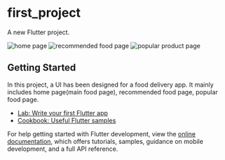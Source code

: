 # first_project

A new Flutter project.

![home page](https://github.com/PriyankaArora09/UI-Design_food-delivery/assets/77575440/22231fe9-3015-4854-a3fb-337a268bcc60)
![recommended food page](https://github.com/PriyankaArora09/UI-Design_food-delivery/assets/77575440/b0e840cf-873b-4161-a3d5-14de04553d76)
![popular product page](https://github.com/PriyankaArora09/UI-Design_food-delivery/assets/77575440/07b39b93-6285-47c5-9c27-71e5700ae760)

## Getting Started

In this project, a UI has been designed for a food delivery app.
It mainly includes home page(main food page), recommended food page, popular food page.



- [Lab: Write your first Flutter app](https://docs.flutter.dev/get-started/codelab)
- [Cookbook: Useful Flutter samples](https://docs.flutter.dev/cookbook)

For help getting started with Flutter development, view the
[online documentation](https://docs.flutter.dev/), which offers tutorials,
samples, guidance on mobile development, and a full API reference.
